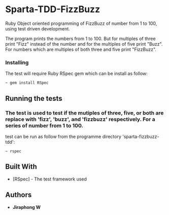 # Sparta-TDD-FizzBuzz

Ruby Object oriented programming of FizzBuzz of number from 1 to 100, using test driven development.

The program prints the numbers from 1 to 100. But for multiples of three print "Fizz" instead of the number and for the multiples of five print "Buzz". For numbers which are multiples of both three and five print "FizzBuzz".

### Installing

The test will require Ruby RSpec gem which can be install as follow:

```
~ gem install RSpec
```



## Running the tests

### The test is used to test if the mutiples of three, five, or both are replace with 'fizz', 'buzz', and 'fizzbuzz' respectively. For a series of number from 1 to 100.

test can be run as follow from the programme directory 'sparta-fizzbuzz-tdd':

```
~ rspec
```


## Built With

* [RSpec] - The test framework used


## Authors

* **Jiraphong W**
